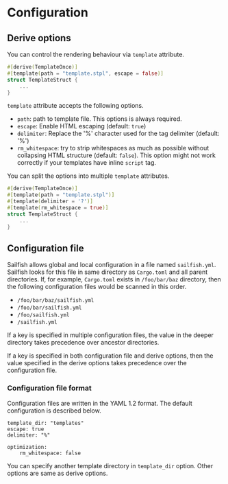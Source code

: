 # Configuration

## Derive options

You can control the rendering behaviour via `template` attribute.

```rust
#[derive(TemplateOnce)]
#[template(path = "template.stpl", escape = false)]
struct TemplateStruct {
    ...
}
```

`template` attribute accepts the following options.

- `path`: path to template file. This options is always required.
- `escape`: Enable HTML escaping (default: `true`)
- `delimiter`: Replace the '%' character used for the tag delimiter (default: '%')
- `rm_whitespace`: try to strip whitespaces as much as possible without collapsing HTML structure (default: `false`). This option might not work correctly if your templates have inline `script` tag.

You can split the options into multiple `template` attributes.

```rust
#[derive(TemplateOnce)]
#[template(path = "template.stpl")]
#[template(delimiter = '?')]
#[template(rm_whitespace = true)]
struct TemplateStruct {
    ...
}
```

## Configuration file

Sailfish allows global and local configuration in a file named `sailfish.yml`. Sailfish looks for this file in same directory as `Cargo.toml` and all parent directories.
If, for example, `Cargo.toml` exists in `/foo/bar/baz` directory, then the following configuration files would be scanned in this order.

- `/foo/bar/baz/sailfish.yml`
- `/foo/bar/sailfish.yml`
- `/foo/sailfish.yml`
- `/sailfish.yml`

If a key is specified in multiple configuration files, the value in the deeper directory takes precedence over ancestor directories.

If a key is specified in both configuration file and derive options, then the value specified in the derive options takes precedence over the configuration file.

### Configuration file format

Configuration files are written in the YAML 1.2 format. The default configuration is described below.

```
template_dir: "templates"
escape: true
delimiter: "%"

optimization:
    rm_whitespace: false
```

You can specify another template directory in `template_dir` option. Other options are same as derive options.
